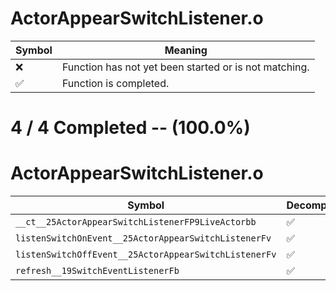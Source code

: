 # ActorAppearSwitchListener.o
| Symbol | Meaning 
| ------------- | ------------- 
| :x: | Function has not yet been started or is not matching. 
| :white_check_mark: | Function is completed. 


# 4 / 4 Completed -- (100.0%)
# ActorAppearSwitchListener.o
| Symbol | Decompiled? |
| ------------- | ------------- |
| `__ct__25ActorAppearSwitchListenerFP9LiveActorbb` | :white_check_mark: |
| `listenSwitchOnEvent__25ActorAppearSwitchListenerFv` | :white_check_mark: |
| `listenSwitchOffEvent__25ActorAppearSwitchListenerFv` | :white_check_mark: |
| `refresh__19SwitchEventListenerFb` | :white_check_mark: |
